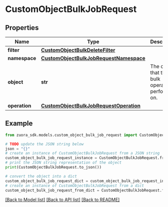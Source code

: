 # CustomObjectBulkJobRequest


## Properties

Name | Type | Description | Notes
------------ | ------------- | ------------- | -------------
**filter** | [**CustomObjectBulkDeleteFilter**](CustomObjectBulkDeleteFilter.md) |  | [optional] 
**namespace** | [**CustomObjectBulkJobRequestNamespace**](CustomObjectBulkJobRequestNamespace.md) |  | 
**object** | **str** | The object that the bulk operation performs on. | 
**operation** | [**CustomObjectBulkJobRequestOperation**](CustomObjectBulkJobRequestOperation.md) |  | 

## Example

```python
from zuora_sdk.models.custom_object_bulk_job_request import CustomObjectBulkJobRequest

# TODO update the JSON string below
json = "{}"
# create an instance of CustomObjectBulkJobRequest from a JSON string
custom_object_bulk_job_request_instance = CustomObjectBulkJobRequest.from_json(json)
# print the JSON string representation of the object
print(CustomObjectBulkJobRequest.to_json())

# convert the object into a dict
custom_object_bulk_job_request_dict = custom_object_bulk_job_request_instance.to_dict()
# create an instance of CustomObjectBulkJobRequest from a dict
custom_object_bulk_job_request_from_dict = CustomObjectBulkJobRequest.from_dict(custom_object_bulk_job_request_dict)
```
[[Back to Model list]](../README.md#documentation-for-models) [[Back to API list]](../README.md#documentation-for-api-endpoints) [[Back to README]](../README.md)


